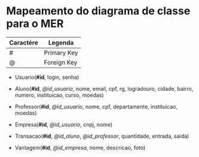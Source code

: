# Mapeamento do diagrama de classe para o MER

| Caractére | Legenda |
| --- | --- |
| # | Primary Key |
| @ | Foreign Key |

* Usuario(**#id**, login, senha)

* Aluno(**#id**, *@id_usuario*, nome, email, cpf, rg, logradouro, cidade, bairro, numero, instituicao, curso, moedas)

* Professor(**#id**, *@id_usuario*, nome, cpf, departamente, instituicao, moedas)

* Empresa(**#id**, *@id_usuario*, cnpj, nome)

* Transacao(**#id**, *@id_aluno*, *@id_professor*, quantidade, entrada, saida)

* Vantagem(**#id**, *@id_empresa*, nome, descricao, foto)
